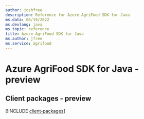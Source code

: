 ```yaml
---
author: joshfree
description: Reference for Azure AgriFood SDK for Java
ms.data: 08/19/2022
ms.devlang: java
ms.topic: reference
title: Azure AgriFood SDK for Java
ms.author: jfree
ms.service: agrifood
---
```

# Azure AgriFood SDK for Java - preview

## Client packages - preview
[!INCLUDE [client-packages](agrifood-client-index.md)]